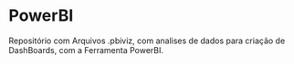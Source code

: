 # PowerBI
Repositório com Arquivos .pbiviz, com analises de dados para criação de DashBoards, com a Ferramenta PowerBI.

